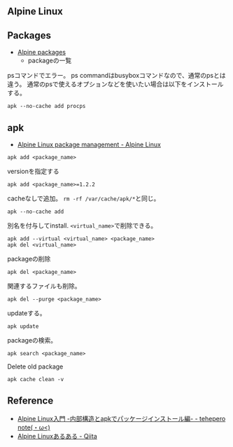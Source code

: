 ## Alpine Linux

## Packages
* [Alpine packages](https://pkgs.alpinelinux.org/packages)
    * packageの一覧

psコマンドでエラー。
ps commandはbusyboxコマンドなので、通常のpsとは違う。
通常のpsで使えるオプションなどを使いたい場合は以下をインストールする。

```
apk --no-cache add procps
```

## apk
* [Alpine Linux package management - Alpine Linux](https://wiki.alpinelinux.org/wiki/Alpine_Linux_package_management)

```
apk add <package_name>
```

versionを指定する

```
apk add <package_name>=1.2.2
```

cacheなしで追加。
`rm -rf /var/cache/apk/*`と同じ。

```
apk --no-cache add
```

別名を付与してinstall.
`<virtual_name>`で削除できる。

```
apk add --virtual <virtual_name> <package_name>
apk del <virtual_name>
```

packageの削除

```
apk del <package_name>
```

関連するファイルも削除。

```
apk del --purge <package_name>
```

updateする。

```
apk update
```

packageの検索。

```
apk search <package_name>
```

Delete old package

```
apk cache clean -v
```


## Reference
* [Alpine Linux入門 -内部構造とapkでパッケージインストール編- - tehepero note(・ω<)](http://blog.stormcat.io/entry/alpine-entry-apk)
* [Alpine Linuxあるある - Qiita](http://qiita.com/MiCHiLU/items/1e80a5325b2746eaf2d4)
